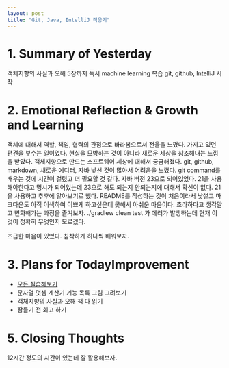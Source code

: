 ```yaml
---
layout: post
title: "Git, Java, IntelliJ 적응기"
---
```

# 1. Summary of Yesterday

  객체지향의 사실과 오해 5장까지 독서
  machine learning 복습
  git, github, IntelliJ 시작
  
# 2. Emotional Reflection & Growth and Learning

  객체에 대해서 역할, 책임, 협력의 관점으로 바라봄으로서 전율을 느꼈다.
  가지고 있던 편견을 부수는 일이었다.
  현실을 모방하는 것이 아니라 새로운 세상을 창조해내는 느낌을 받았다.
  객체지향으로 만드는 소프트웨어 세상에 대해서 궁금해졌다.
  git, github, markdown, 새로운 에디터, 자바 낯선 것이 많아서 어려움을 느꼈다.
  git command를 배우는 것에 시간이 걸렸고 더 필요할 것 같다.
  자바 버전 23으로 되어있었다.
  21을 사용해야한다고 명시가 되어있는데 23으로 해도 되는지 안되는지에 대해서 확신이 없다.
  21을 사용하고 추후에 알아보기로 했다.
  README를 작성하는 것이 처음이라서 낯설고 마크다운도 아직 어색하여 이쁘게 하고싶은데 못해서 아쉬운 마음이다.
  초라하다고 생각말고 변화해가는 과정을 즐겨보자.
  ./gradlew clean test 가 에러가 발생하는데 현재 이것이 정확히 무엇인지 모르겠다.
  
  조급한 마음이 있었다. 침착하게 하나씩 배워보자.
  

# 3. Plans for TodayImprovement

  - [모든 실습해보기](https://learngitbranching.js.org/?locale=ko)  
  - 문자열 덧셈 계산기 기능 목록 그림 그려보기
  - 객체지향의 사실과 오해 책 다 읽기
  - 잠들기 전 회고 하기

# 5. Closing Thoughts
  12시간 정도의 시간이 있는데 잘 활용해보자.
